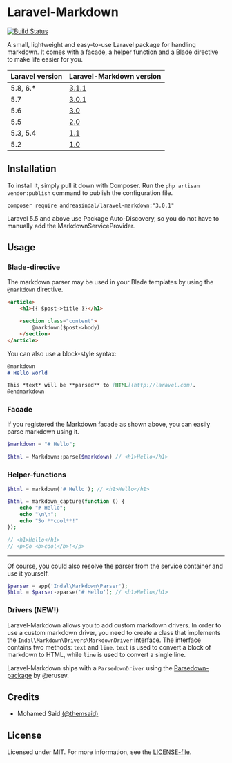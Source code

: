 # Laravel-Markdown

[![Build Status](https://travis-ci.org/andreasindal/laravel-markdown.svg?branch=master)](https://travis-ci.org/andreasindal/laravel-markdown)

A small, lightweight and easy-to-use Laravel package for handling markdown. It comes with a facade, a helper function and a Blade directive to make life easier for you.

| Laravel version | Laravel-Markdown version                                              |
| --------------- | --------------------------------------------------------------------  |
| 5.8, 6.*        | [3.1.1](https://github.com/andreasindal/laravel-markdown/tree/3.1.1)  |
| 5.7             | [3.0.1](https://github.com/andreasindal/laravel-markdown/tree/3.0.1)  |
| 5.6             | [3.0](https://github.com/andreasindal/laravel-markdown/tree/3.0)      |
| 5.5             | [2.0](https://github.com/andreasindal/laravel-markdown/tree/2.0)      |
| 5.3, 5.4        | [1.1](https://github.com/andreasindal/laravel-markdown/tree/1.1)      |
| 5.2             | [1.0](https://github.com/andreasindal/laravel-markdown/tree/1.0)      |

## Installation

To install it, simply pull it down with Composer. Run the `php artisan vendor:publish` command to publish the configuration file.

    composer require andreasindal/laravel-markdown:"3.0.1"

Laravel 5.5 and above use Package Auto-Discovery, so you do not have to manually add the MarkdownServiceProvider.

## Usage

### Blade-directive

The markdown parser may be used in your Blade templates by using the `@markdown` directive.

```html
<article>
    <h1>{{ $post->title }}</h1>

    <section class="content">
        @markdown($post->body)
    </section>
</article>
```

You can also use a block-style syntax:

```markdown
@markdown
# Hello world

This *text* will be **parsed** to [HTML](http://laravel.com).
@endmarkdown
```

### Facade

If you registered the Markdown facade as shown above, you can easily parse markdown using it.

```php
$markdown = "# Hello";

$html = Markdown::parse($markdown) // <h1>Hello</h1>
```

### Helper-functions

```php
$html = markdown('# Hello'); // <h1>Hello</h1>
```

```php
$html = markdown_capture(function () {
    echo "# Hello";
    echo "\n\n";
    echo "So **cool**!"
});

// <h1>Hello</h1>
// <p>So <b>cool</b>!</p>
```

---

Of course, you could also resolve the parser from the service container and use it yourself.

```php
$parser = app('Indal\Markdown\Parser');
$html = $parser->parse('# Hello'); // <h1>Hello</h1>

```

### Drivers (NEW!)

Laravel-Markdown allows you to add custom markdown drivers. In order to use a custom markdown driver, you need to create a class that implements the `Indal\Markdown\Drivers\MarkdownDriver` interface. The interface contains two methods: `text` and `line`. `text` is used to convert a block of markdown to HTML, while `line` is used to convert a single line.

Laravel-Markdown ships with a `ParsedownDriver` using the [Parsedown-package](http://parsedown.org/) by @erusev.


## Credits

* Mohamed Said [(@themsaid)](https://github.com/themsaid)

## License

Licensed under MIT. For more information, see the [LICENSE-file](https://github.com/andreasindal/laravel-markdown/blob/master/LICENSE).
